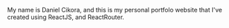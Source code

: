 My name is Daniel Cikora, and this is my personal portfolo website that I've created using ReactJS, and ReactRouter.
